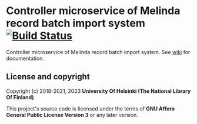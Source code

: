 # Controller microservice of Melinda record batch import system [![Build Status](https://travis-ci.org/NatLibFi/melinda-record-import-controller.svg)](https://travis-ci.org/NatLibFi/melinda-record-import-controller)
Controller microservice of Melinda record batch import system. See [wiki](../../wiki) for documentation.

## License and copyright

Copyright (c) 2018-2021, 2023 **University Of Helsinki (The National Library Of Finland)**

This project's source code is licensed under the terms of **GNU Affero General Public License Version 3** or any later version.
